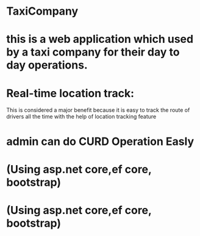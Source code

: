 # TaxiCompany
# this is a web application which used by a taxi company for their day to day operations.

# Real-time location track:
This is considered a major benefit because it is easy to track the route of drivers all the time with the help of location tracking feature
# admin can do CURD Operation Easly

# (Using asp.net core,ef core, bootstrap)

# (Using asp.net core,ef core, bootstrap)
